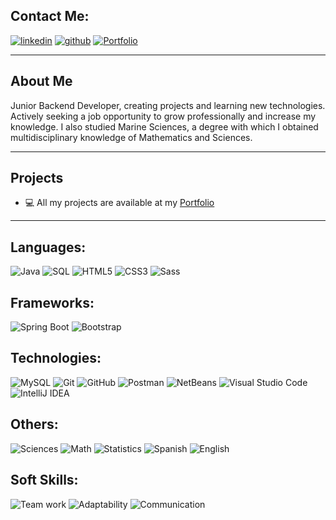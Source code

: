 ## Contact Me:
[![linkedin](https://img.shields.io/badge/LinkedIn-0A66C2?style=for-the-badge&logo=linkedin&logoColor=white)](https://www.linkedin.com/in/lgomezruiz/)
[![github](https://img.shields.io/badge/GitHub-808080?style=for-the-badge&logo=github&logoColor=white)](https://github.com/lgomezruiz)
[![Portfolio](https://img.shields.io/badge/Portfolio-CEE7FF?style=for-the-badge&labelColor=black&link=https%3A%2F%2Flauragomezruiz.netlify.app%2F)](https://lauragomezruiz.netlify.app/)
<!--[![instagram](https://img.shields.io/badge/Instagram-E4405F?style=for-the-badge&logo=instagram&logoColor=white)](https://www.instagram.com/onebreathlaura/)-->

---

## About Me

Junior Backend Developer, creating projects and learning new technologies. Actively seeking a job opportunity to grow professionally and increase my knowledge. I also studied Marine Sciences, a degree with which I obtained multidisciplinary knowledge of Mathematics and Sciences.

---

## Projects

- 💻 All my projects are available at my [Portfolio](https://lauragomezruiz.netlify.app/)

---

## Languages:
![Java](https://img.shields.io/badge/Java-007396?style=for-the-badge&logoColor=white)
![SQL](https://img.shields.io/badge/SQL-4479A1?style=for-the-badge&labelColor=white)
![HTML5](https://img.shields.io/badge/HTML5-E34F26?style=for-the-badge&logo=HTML5&logoColor=white)
![CSS3](https://img.shields.io/badge/CSS3-1572B6?style=for-the-badge&logo=CSS3&logoColor=white)
![Sass](https://img.shields.io/badge/Sass-CC6699?style=for-the-badge&logo=Sass&logoColor=white)

## Frameworks:
![Spring Boot](https://img.shields.io/badge/Spring%20Boot-6DB33F?style=for-the-badge&logo=springboot&logoColor=white)
![Bootstrap](https://img.shields.io/badge/Bootstrap-7952B3?style=for-the-badge&logo=bootstrap&logoColor=white)

## Technologies:
![MySQL](https://img.shields.io/badge/MySQL-4479A1?style=for-the-badge&logo=MySQL&logoColor=white)
![Git](https://img.shields.io/badge/Git-F05032?style=for-the-badge&logo=Git&logoColor=white)
![GitHub](https://img.shields.io/badge/GitHub-808080?style=for-the-badge&logo=github&logoColor=white)
![Postman](https://img.shields.io/badge/Postman-FF6C37?style=for-the-badge&logo=postman&logoColor=white)
![NetBeans](https://img.shields.io/badge/NetBeans-1B6AC6?style=for-the-badge&logo=apachenetbeanside&logoColor=white)
![Visual Studio Code](https://img.shields.io/badge/Visual%20Studio%20Code-007ACC?style=for-the-badge&logo=visualstudiocode&logoColor=white)
![IntelliJ IDEA](https://img.shields.io/badge/IntelliJ%20Idea-808080?style=for-the-badge&logo=intellijidea&logoColor=white)

## Others:
![Sciences](https://img.shields.io/badge/Sciences-00D21D?style=for-the-badge&labelColor=white)
![Math](https://img.shields.io/badge/Math-FF0000?style=for-the-badge&labelColor=white)
![Statistics](https://img.shields.io/badge/Statistics-FF0000?style=for-the-badge&labelColor=white)
![Spanish](https://img.shields.io/badge/Spanish-9F76C2?style=for-the-badge&labelColor=white)
![English](https://img.shields.io/badge/English-9F76C2?style=for-the-badge&labelColor=white)

## Soft Skills:
![Team work](https://img.shields.io/badge/Team%20work-D6B600?style=for-the-badge&labelColor=white)
![Adaptability](https://img.shields.io/badge/Adaptability-D6B600?style=for-the-badge&labelColor=white)
![Communication](https://img.shields.io/badge/Communication-D6B600?style=for-the-badge&labelColor=white)




<!-- <p><img align="center" src="https://github-readme-stats.vercel.app/api/top-langs?username=lgomezruiz&show_icons=true&locale=en&layout=compact" alt="lgomezruiz" /></p> -->

